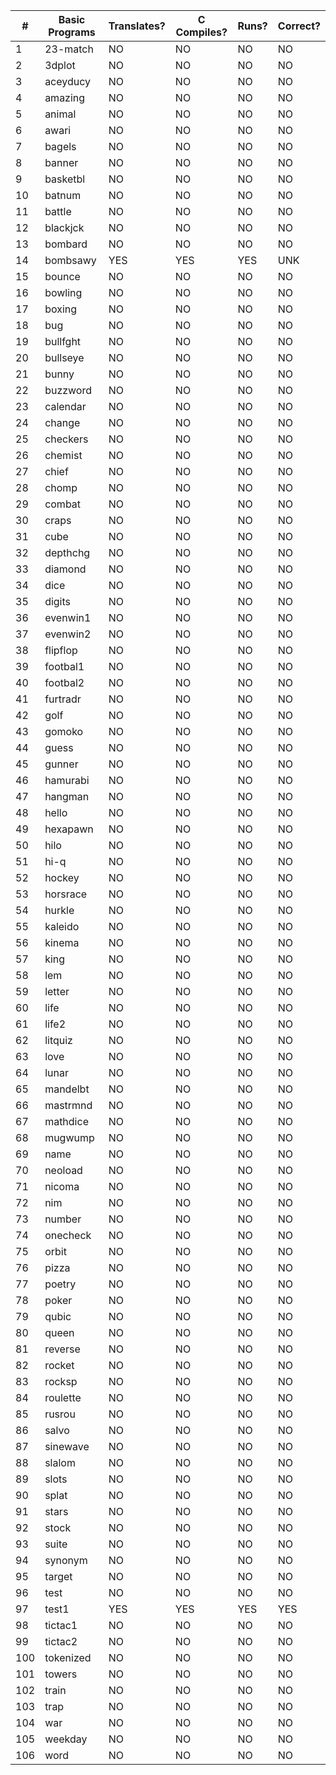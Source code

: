 |  #  |   Basic Programs     | Translates? | C Compiles? | Runs? | Correct? |
|-----|----------------------|-------------|-------------|-------|----------|
|   1 | 23-match             |      NO     |      NO     |   NO  |     NO   |
|   2 | 3dplot               |      NO     |      NO     |   NO  |     NO   |
|   3 | aceyducy             |      NO     |      NO     |   NO  |     NO   |
|   4 | amazing              |      NO     |      NO     |   NO  |     NO   |
|   5 | animal               |      NO     |      NO     |   NO  |     NO   |
|   6 | awari                |      NO     |      NO     |   NO  |     NO   |
|   7 | bagels               |      NO     |      NO     |   NO  |     NO   |
|   8 | banner               |      NO     |      NO     |   NO  |     NO   |
|   9 | basketbl             |      NO     |      NO     |   NO  |     NO   |
|  10 | batnum               |      NO     |      NO     |   NO  |     NO   |
|  11 | battle               |      NO     |      NO     |   NO  |     NO   |
|  12 | blackjck             |      NO     |      NO     |   NO  |     NO   |
|  13 | bombard              |      NO     |      NO     |   NO  |     NO   |
|  14 | bombsawy             |     YES     |     YES     |  YES  |    UNK   |
|  15 | bounce               |      NO     |      NO     |   NO  |     NO   |
|  16 | bowling              |      NO     |      NO     |   NO  |     NO   |
|  17 | boxing               |      NO     |      NO     |   NO  |     NO   |
|  18 | bug                  |      NO     |      NO     |   NO  |     NO   |
|  19 | bullfght             |      NO     |      NO     |   NO  |     NO   |
|  20 | bullseye             |      NO     |      NO     |   NO  |     NO   |
|  21 | bunny                |      NO     |      NO     |   NO  |     NO   |
|  22 | buzzword             |      NO     |      NO     |   NO  |     NO   |
|  23 | calendar             |      NO     |      NO     |   NO  |     NO   |
|  24 | change               |      NO     |      NO     |   NO  |     NO   |
|  25 | checkers             |      NO     |      NO     |   NO  |     NO   |
|  26 | chemist              |      NO     |      NO     |   NO  |     NO   |
|  27 | chief                |      NO     |      NO     |   NO  |     NO   |
|  28 | chomp                |      NO     |      NO     |   NO  |     NO   |
|  29 | combat               |      NO     |      NO     |   NO  |     NO   |
|  30 | craps                |      NO     |      NO     |   NO  |     NO   |
|  31 | cube                 |      NO     |      NO     |   NO  |     NO   |
|  32 | depthchg             |      NO     |      NO     |   NO  |     NO   |
|  33 | diamond              |      NO     |      NO     |   NO  |     NO   |
|  34 | dice                 |      NO     |      NO     |   NO  |     NO   |
|  35 | digits               |      NO     |      NO     |   NO  |     NO   |
|  36 | evenwin1             |      NO     |      NO     |   NO  |     NO   |
|  37 | evenwin2             |      NO     |      NO     |   NO  |     NO   |
|  38 | flipflop             |      NO     |      NO     |   NO  |     NO   |
|  39 | footbal1             |      NO     |      NO     |   NO  |     NO   |
|  40 | footbal2             |      NO     |      NO     |   NO  |     NO   |
|  41 | furtradr             |      NO     |      NO     |   NO  |     NO   |
|  42 | golf                 |      NO     |      NO     |   NO  |     NO   |
|  43 | gomoko               |      NO     |      NO     |   NO  |     NO   |
|  44 | guess                |      NO     |      NO     |   NO  |     NO   |
|  45 | gunner               |      NO     |      NO     |   NO  |     NO   |
|  46 | hamurabi             |      NO     |      NO     |   NO  |     NO   |
|  47 | hangman              |      NO     |      NO     |   NO  |     NO   |
|  48 | hello                |      NO     |      NO     |   NO  |     NO   |
|  49 | hexapawn             |      NO     |      NO     |   NO  |     NO   |
|  50 | hilo                 |      NO     |      NO     |   NO  |     NO   |
|  51 | hi-q                 |      NO     |      NO     |   NO  |     NO   |
|  52 | hockey               |      NO     |      NO     |   NO  |     NO   |
|  53 | horsrace             |      NO     |      NO     |   NO  |     NO   |
|  54 | hurkle               |      NO     |      NO     |   NO  |     NO   |
|  55 | kaleido              |      NO     |      NO     |   NO  |     NO   |
|  56 | kinema               |      NO     |      NO     |   NO  |     NO   |
|  57 | king                 |      NO     |      NO     |   NO  |     NO   |
|  58 | lem                  |      NO     |      NO     |   NO  |     NO   |
|  59 | letter               |      NO     |      NO     |   NO  |     NO   |
|  60 | life                 |      NO     |      NO     |   NO  |     NO   |
|  61 | life2                |      NO     |      NO     |   NO  |     NO   |
|  62 | litquiz              |      NO     |      NO     |   NO  |     NO   |
|  63 | love                 |      NO     |      NO     |   NO  |     NO   |
|  64 | lunar                |      NO     |      NO     |   NO  |     NO   |
|  65 | mandelbt             |      NO     |      NO     |   NO  |     NO   |
|  66 | mastrmnd             |      NO     |      NO     |   NO  |     NO   |
|  67 | mathdice             |      NO     |      NO     |   NO  |     NO   |
|  68 | mugwump              |      NO     |      NO     |   NO  |     NO   |
|  69 | name                 |      NO     |      NO     |   NO  |     NO   |
|  70 | neoload              |      NO     |      NO     |   NO  |     NO   |
|  71 | nicoma               |      NO     |      NO     |   NO  |     NO   |
|  72 | nim                  |      NO     |      NO     |   NO  |     NO   |
|  73 | number               |      NO     |      NO     |   NO  |     NO   |
|  74 | onecheck             |      NO     |      NO     |   NO  |     NO   |
|  75 | orbit                |      NO     |      NO     |   NO  |     NO   |
|  76 | pizza                |      NO     |      NO     |   NO  |     NO   |
|  77 | poetry               |      NO     |      NO     |   NO  |     NO   |
|  78 | poker                |      NO     |      NO     |   NO  |     NO   |
|  79 | qubic                |      NO     |      NO     |   NO  |     NO   |
|  80 | queen                |      NO     |      NO     |   NO  |     NO   |
|  81 | reverse              |      NO     |      NO     |   NO  |     NO   |
|  82 | rocket               |      NO     |      NO     |   NO  |     NO   |
|  83 | rocksp               |      NO     |      NO     |   NO  |     NO   |
|  84 | roulette             |      NO     |      NO     |   NO  |     NO   |
|  85 | rusrou               |      NO     |      NO     |   NO  |     NO   |
|  86 | salvo                |      NO     |      NO     |   NO  |     NO   |
|  87 | sinewave             |      NO     |      NO     |   NO  |     NO   |
|  88 | slalom               |      NO     |      NO     |   NO  |     NO   |
|  89 | slots                |      NO     |      NO     |   NO  |     NO   |
|  90 | splat                |      NO     |      NO     |   NO  |     NO   |
|  91 | stars                |      NO     |      NO     |   NO  |     NO   |
|  92 | stock                |      NO     |      NO     |   NO  |     NO   |
|  93 | suite                |      NO     |      NO     |   NO  |     NO   |
|  94 | synonym              |      NO     |      NO     |   NO  |     NO   |
|  95 | target               |      NO     |      NO     |   NO  |     NO   |
|  96 | test                 |      NO     |      NO     |   NO  |     NO   |
|  97 | test1                |     YES     |     YES     |  YES  |    YES   |
|  98 | tictac1              |      NO     |      NO     |   NO  |     NO   |
|  99 | tictac2              |      NO     |      NO     |   NO  |     NO   |
| 100 | tokenized            |      NO     |      NO     |   NO  |     NO   |
| 101 | towers               |      NO     |      NO     |   NO  |     NO   |
| 102 | train                |      NO     |      NO     |   NO  |     NO   |
| 103 | trap                 |      NO     |      NO     |   NO  |     NO   |
| 104 | war                  |      NO     |      NO     |   NO  |     NO   |
| 105 | weekday              |      NO     |      NO     |   NO  |     NO   |
| 106 | word                 |      NO     |      NO     |   NO  |     NO   |
